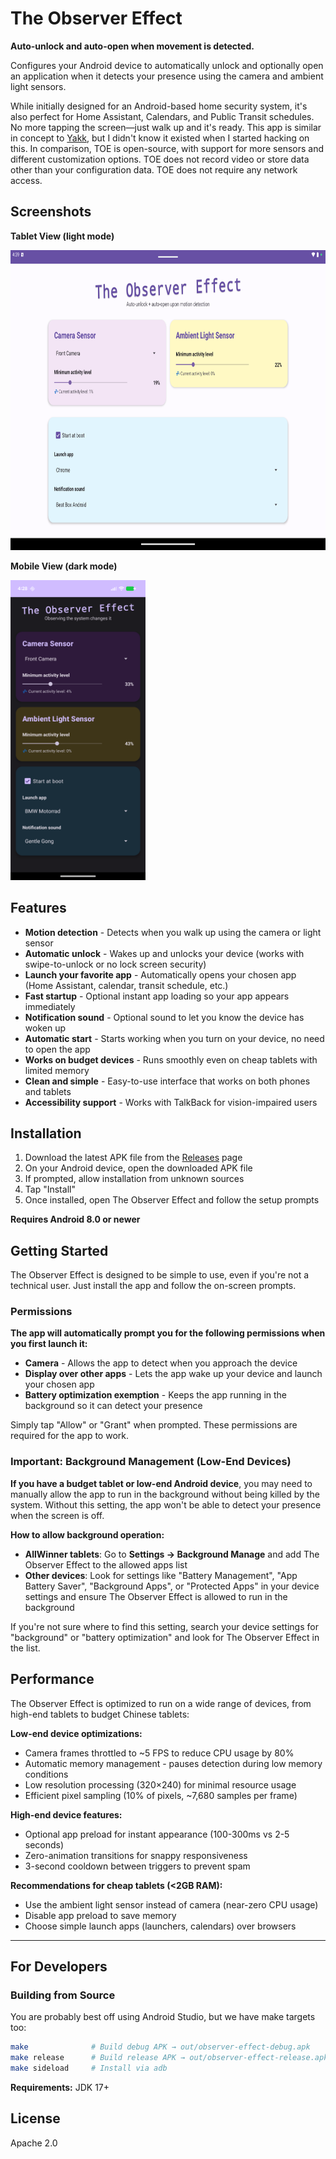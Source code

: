 # The Observer Effect

**Auto-unlock and auto-open when movement is detected.**

Configures your Android device to automatically unlock and optionally open an application when it detects your presence using the camera and ambient light sensors. 

While initially designed for an Android-based home security system, it's also perfect for Home Assistant, Calendars, and Public Transit schedules. No more tapping the screen—just walk up and it's ready. This app is similar in concept to [Yakk](https://yakk.bkappz.com/), but I didn't know it existed when I started hacking on this. In comparison, TOE is open-source, with support for more sensors and different customization options. TOE does not record video or store data other than your configuration data. TOE does not require any network access.

## Screenshots

**Tablet View (light mode)**

<img src="media/tablet.png" height="480px" />

**Mobile View (dark mode)**

<img src="media/mobile.png" height="480px" />

## Features

- **Motion detection** - Detects when you walk up using the camera or light sensor
- **Automatic unlock** - Wakes up and unlocks your device (works with swipe-to-unlock or no lock screen security)
- **Launch your favorite app** - Automatically opens your chosen app (Home Assistant, calendar, transit schedule, etc.)
- **Fast startup** - Optional instant app loading so your app appears immediately
- **Notification sound** - Optional sound to let you know the device has woken up
- **Automatic start** - Starts working when you turn on your device, no need to open the app
- **Works on budget devices** - Runs smoothly even on cheap tablets with limited memory
- **Clean and simple** - Easy-to-use interface that works on both phones and tablets
- **Accessibility support** - Works with TalkBack for vision-impaired users

## Installation

1. Download the latest APK file from the [Releases](../../releases) page
2. On your Android device, open the downloaded APK file
3. If prompted, allow installation from unknown sources
4. Tap "Install"
5. Once installed, open The Observer Effect and follow the setup prompts

**Requires Android 8.0 or newer**

## Getting Started

The Observer Effect is designed to be simple to use, even if you're not a technical user. Just install the app and follow the on-screen prompts.

### Permissions

**The app will automatically prompt you for the following permissions when you first launch it:**

- **Camera** - Allows the app to detect when you approach the device
- **Display over other apps** - Lets the app wake up your device and launch your chosen app
- **Battery optimization exemption** - Keeps the app running in the background so it can detect your presence

Simply tap "Allow" or "Grant" when prompted. These permissions are required for the app to work.

### Important: Background Management (Low-End Devices)

**If you have a budget tablet or low-end Android device**, you may need to manually allow the app to run in the background without being killed by the system. Without this setting, the app won't be able to detect your presence when the screen is off.

**How to allow background operation:**

- **AllWinner tablets**: Go to **Settings → Background Manage** and add The Observer Effect to the allowed apps list
- **Other devices**: Look for settings like "Battery Management", "App Battery Saver", "Background Apps", or "Protected Apps" in your device settings and ensure The Observer Effect is allowed to run in the background

If you're not sure where to find this setting, search your device settings for "background" or "battery optimization" and look for The Observer Effect in the list.

## Performance

The Observer Effect is optimized to run on a wide range of devices, from high-end tablets to budget Chinese tablets:

**Low-end device optimizations:**
- Camera frames throttled to ~5 FPS to reduce CPU usage by 80%
- Automatic memory management - pauses detection during low memory conditions
- Low resolution processing (320×240) for minimal resource usage
- Efficient pixel sampling (10% of pixels, ~7,680 samples per frame)

**High-end device features:**
- Optional app preload for instant appearance (100-300ms vs 2-5 seconds)
- Zero-animation transitions for snappy responsiveness
- 3-second cooldown between triggers to prevent spam

**Recommendations for cheap tablets (<2GB RAM):**
- Use the ambient light sensor instead of camera (near-zero CPU usage)
- Disable app preload to save memory
- Choose simple launch apps (launchers, calendars) over browsers

---

## For Developers

### Building from Source

You are probably best off using Android Studio, but we have make targets too:

```bash
make              # Build debug APK → out/observer-effect-debug.apk
make release      # Build release APK → out/observer-effect-release.apk
make sideload     # Install via adb
```

**Requirements:** JDK 17+

## License

Apache 2.0
